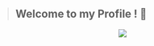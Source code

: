 >## Welcome to my Profile ! 👀

<p align="center">
    <img src = "![Yuzuriha_Inori__-_GUILTY_CROWN_-_Image__1388016_-_Zerochan_Anime_Image_Board-removebg-preview](https://user-images.githubusercontent.com/89796250/167767624-9e332410-1eae-481c-bb23-9f22169f4e43.png)">
</p>
